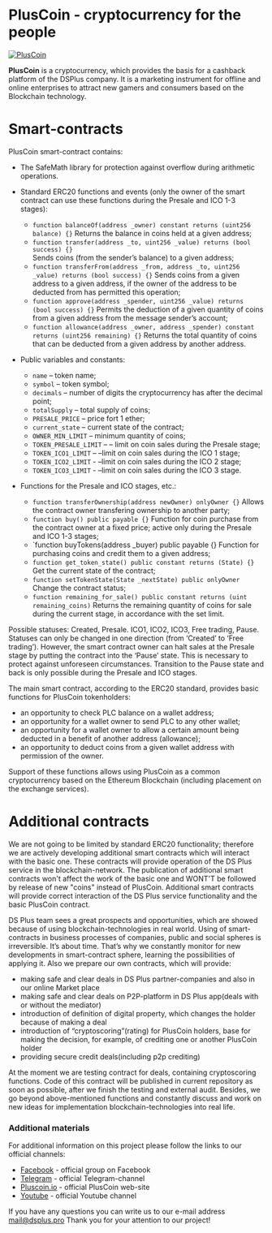 # PlusCoin - cryptocurrency for the people

[![PlusCoin](https://pluscoin.io/images/dsp/pluscoin_alpha_cut.png)](https://pluscoin.io/images/dsp/pluscoin_alpha_cut.png)

**PlusCoin** is a cryptocurrency, which provides the basis for a cashback platform of the DSPlus company. It is a marketing instrument for offline and online enterprises to attract new gamers and consumers based on the Blockchain technology. 

# Smart-contracts

PlusCoin smart-contract contains:

  - The SafeMath library for protection against overflow during arithmetic operations. 

  - Standard ERC20 functions and events (only the owner of the smart contract can use these functions during the Presale and ICO 1-3 stages):
    - `function balanceOf(address _owner) constant returns (uint256 balance) {}`
    Returns the balance in coins held at a given address;
    - `function transfer(address _to, uint256 _value) returns (bool success) {}`   
    Sends coins (from the sender’s balance) to a given address;
    - `function transferFrom(address _from, address _to, uint256 _value) returns (bool success) {}`
    Sends coins from a given address to a given address, if the owner of the address to be deducted from has permitted this operation;
    - `function approve(address _spender, uint256 _value) returns (bool success) {}`
    Permits the deduction of a given quantity of coins from a given address from the message sender’s account;
    - `function allowance(address _owner, address _spender) constant returns (uint256 remaining) {}` 
    Returns the total quantity of coins that can be deducted from a given address by another address.

  - Public variables and constants:
    - `name` – token name;
    - `symbol` – token symbol;
    - `decimals` – number of digits the cryptocurrency has after the decimal point;
    - `totalSupply` – total supply of coins;
    - `PRESALE_PRICE` – price fort 1 ether;
    - `current_state` – current state of the contract;
    - `OWNER_MIN_LIMIT` – minimum quantity of coins;
    - `TOKEN_PRESALE_LIMIT` – – limit on coin sales during the Presale stage;
    - `TOKEN_ICO1_LIMIT` – –limit on coin sales during the ICO 1 stage;
    - `TOKEN_ICO2_LIMIT` - –limit on coin sales during the ICO 2 stage;
    - `TOKEN_ICO3_LIMIT` - –limit on coin sales during the ICO 3 stage.

  - Functions for the Presale and ICO stages, etc.:
    - `function transferOwnership(address newOwner) onlyOwner {}`
    Allows the contract owner transfering ownership to another party;
    - `function buy() public payable {}`
    Function for coin purchase from the contract owner at a fixed price; active only during the Presale and ICO 1-3 stages;
    - `function buyTokens(address _buyer) public payable {}
    Function for purchasing coins and credit them to a given address;
    - `function get_token_state() public constant returns (State) {}`
    Get the current state of the contract;
    - `function setTokenState(State _nextState) public onlyOwner`
    Change the contract status;
    - `function remaining_for_sale() public constant returns (uint remaining_coins)`
    Returns the remaining quantity of coins for sale during the current stage, in accordance with the set limit.
    
Possible statuses: Created, Presale. ICO1, ICO2, ICO3, Free trading, Pause. Statuses can only be changed in one direction (from ‘Created’ to ‘Free trading’). However, the smart contract owner can halt sales at the Presale stage by putting the contract into the ‘Pause’ state. This is necessary to protect against unforeseen circumstances. Transition to the Pause state and back is only possible during the Presale and ICO stages.

The main smart contract, according to the ERC20 standard, provides basic functions for PlusCoin tokenholders:
  - an opportunity to check PLC balance on a wallet address;
  - an opportunity for a wallet owner to send PLC to any other wallet;
  - an opportunity for a wallet owner to allow a certain amount being deducted in a benefit of another address (allowance);
  - an opportunity to deduct coins from a given wallet address with permission of the owner.

Support of these functions allows using PlusCoin as a common cryptocurrency based on the Ethereum Blockchain (including placement on the exchange services).

# Additional contracts

We are not going to be limited by standard ERC20 functionality; therefore we are actively developing additional smart contracts which will interact with the basic one. These contracts will provide operation of the DS Plus service in the blockchain-network. The publication of additional smart contracts won't affect the work of the basic one and WONT'T be followed by release of new "coins" instead of PlusCoin. Additional smart contracts will provide correct interaction of the DS Plus service functionality and the basic PlusCoin contract.

DS Plus team sees a great prospects and opportunities, which are showed because of using blockchain-technologies in real world. Using of smart-contracts in business processes of companies, public and social spheres is irreversible. It’s about time. That’s why we constantly monitor for new developments in smart-contract sphere, learning the possibilities of applying it. Also we prepare our own contracts, which will provide:
 - making safe and clear deals in DS Plus partner-companies and also in our online Market place
  - making safe and clear deals on P2P-platform in DS Plus app(deals with or without the mediator)
  - introduction of definition of digital property, which changes the holder because of making a deal
  - introduction of “cryptoscoring”(rating) for PlusCoin holders, base for making the decision, for example, of crediting one or another PlusCoin holder
  - providing secure credit deals(including p2p crediting)

At the moment we are testing contract for deals, containing cryptoscoring functions. Code of this contract will be published in current repository as soon as possible, after we finish the testing and external audit.
Besides, we go beyond above-mentioned functions and constantly discuss and work on new ideas for implementation blockchain-technologies into real life. 

### Additional materials
For additional information on this project please follow the links to our official channels:
* [Facebook] - official group on Facebook
* [Telegram] - official Telegram-channel
* [Pluscoin.io] - official PlusCoin web-site
* [Youtube] - official Youtube channel

If you have any questions you can write us to our e-mail address mail@dsplus.pro
Thank you for your attention to our project!


[//]: #

   [Facebook]: <https://www.facebook.com/dsplus.fork?fref=ts>
   [Telegram]: <https://t.me/joinchat/C9pDig06uYbTgoEq6N4ShQ>
   [Pluscoin.io]: <http://pluscoin.io>
   [Youtube]: <https://www.youtube.com/channel/UCeniN6CmMqp_ujbkWtSmaEA>
